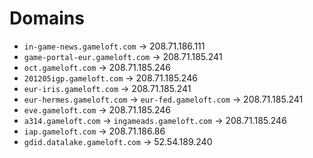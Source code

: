 # Domains
- `in-game-news.gameloft.com` -> 208.71.186.111
- `game-portal-eur.gameloft.com` -> 208.71.185.241
- `oct.gameloft.com` -> 208.71.185.246
- `201205igp.gameloft.com` -> 208.71.185.246
- `eur-iris.gameloft.com` -> 208.71.185.241
- `eur-hermes.gameloft.com` -> `eur-fed.gameloft.com` -> 208.71.185.241
- `eve.gameloft.com` -> 208.71.185.246
- `a314.gameloft.com` -> `ingameads.gameloft.com` -> 208.71.185.246
- `iap.gameloft.com` -> 208.71.186.86
- `gdid.datalake.gameloft.com` -> 52.54.189.240
